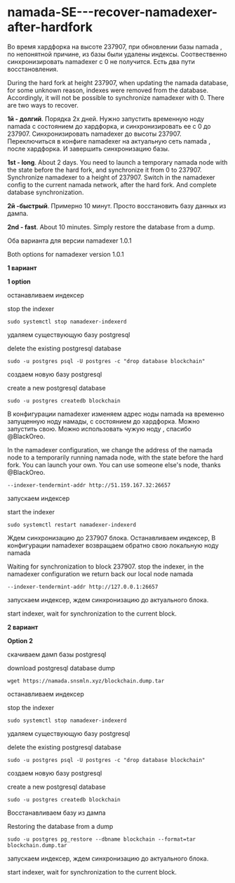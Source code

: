 # namada-SE---recover-namadexer-after-hardfork

Во время хардфорка на высоте 237907, при обновлении базы namada , по непонятной причине, из базы были удалены индексы. Соотвественно синхронизировать namadexer с 0 не получится. Есть два пути восстановления. 

During the hard fork at height 237907, when updating the namada database, for some unknown reason, indexes were removed from the database. Accordingly, it will not be possible to synchronize namadexer with 0. There are two ways to recover.

**1й - долгий**. Порядка 2х дней. Нужно запустить временную ноду namada с состоянием до хардфорка, и синхронизировать ее с 0 до 237907. Синхронизировать namadexer до высоты 237907. Переключиться в конфиге namadexer на актуальную сеть namada , после хардфорка. И завершить синхронизацию базы. 

**1st - long**. About 2 days. You need to launch a temporary namada node with the state before the hard fork, and synchronize it from 0 to 237907. Synchronize namadexer to a height of 237907. Switch in the namadexer config to the current namada network, after the hard fork. And complete database synchronization.

**2й -быстрый**. Примерно 10 минут. Просто восстановить базу данных из дампа.

**2nd - fast**. About 10 minutes. Simply restore the database from a dump.

Оба варианта для версии namadexer 1.0.1

Both options for namadexer version 1.0.1



**1 вариант**

**1 option**

останавливаем индексер

stop the indexer

```sudo systemctl stop namadexer-indexerd```

удаляем существующую базу postgresql

delete the existing postgresql database

```sudo -u postgres psql -U postgres -c "drop database blockchain"```

создаем новую базу postgresql

create a new postgresql database

```sudo -u postgres createdb blockchain```

В конфигурации namadexer изменяем адрес ноды namada на временно запущенную ноду намады, с состоянием до хардфорка. Можно запустить свою. Можно использовать чужую ноду , спасибо @BlackOreo.

In the namadexer configuration, we change the address of the namada node to a temporarily running namada node, with the state before the hard fork. You can launch your own. You can use someone else's node, thanks @BlackOreo.

```--indexer-tendermint-addr http://51.159.167.32:26657 ```

запускаем индексер

start the indexer

```sudo systemctl restart namadexer-indexerd```

Ждем синхронизацию до 237907 блока. Останавливаем индексер, В конфигурации namadexer возвращаем обратно свою локальную ноду namada

Waiting for synchronization to block 237907. stop the indexer, in the namadexer configuration we return back our local node namada

```--indexer-tendermint-addr http://127.0.0.1:26657```

запускаем индексер, ждем синхронизацию до актуального блока.

start indexer, wait for synchronization to the current block.



**2 вариант** 

**Option 2**

скачиваем дамп базы postgresql

download postgresql database dump

```wget https://namada.snsmln.xyz/blockchain.dump.tar```

останавливаем индексер

stop the indexer

```sudo systemctl stop namadexer-indexerd```

удаляем существующую базу postgresql

delete the existing postgresql database

```sudo -u postgres psql -U postgres -c "drop database blockchain"```

создаем новую базу postgresql

create a new postgresql database

```sudo -u postgres createdb blockchain```

Восстанавливаем базу из дампа

Restoring the database from a dump

```sudo -u postgres pg_restore --dbname blockchain --format=tar blockchain.dump.tar```


запускаем индексер, ждем синхронизацию до актуального блока.

start indexer, wait for synchronization to the current block.
